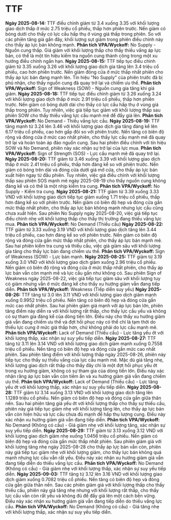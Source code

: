 # TTF

**Ngày 2025-08-14:** TTF điều chỉnh giảm từ 3.4 xuống 3.35 với khối lượng giao dịch thấp ở mức 2.75 triệu cổ phiếu, thấp hơn phiên trước. Nến giảm có bóng dưới cho thấy có lực cầu hấp thụ ở vùng giá thấp trong phiên. So với các phiên tăng giá gần đây, khối lượng sụt giảm trong phiên điều chỉnh này cho thấy áp lực bán không mạnh. **Phân tích VPA/Wyckoff:** No Supply - Nguồn cung thấp. Giá giảm với khối lượng thấp cho thấy thiếu vắng áp lực bán, có thể là một tín hiệu kiểm tra nguồn cung thành công trong một xu hướng điều chỉnh ngắn hạn.
**Ngày 2025-08-15:** TTF tiếp tục điều chỉnh giảm từ 3.35 xuống 3.26 với khối lượng giao dịch gia tăng lên 3.4 triệu cổ phiếu, cao hơn phiên trước. Nến giảm đóng cửa ở mức thấp nhất phiên cho thấy áp lực bán đang mạnh lên. Tín hiệu "No Supply" của phiên trước đã bị phủ nhận, cho thấy nguồn cung đã quay trở lại và chiếm ưu thế. **Phân tích VPA/Wyckoff:** Sign of Weakness (SOW) - Nguồn cung gia tăng khi giá giảm.
**Ngày 2025-08-18:** TTF tiếp tục điều chỉnh giảm từ 3.26 xuống 3.24 với khối lượng giao dịch thấp ở mức 2.91 triệu cổ phiếu, thấp hơn phiên trước. Nến giảm có bóng dưới dài cho thấy có lực cầu hấp thụ ở vùng giá thấp trong phiên. Tuy nhiên, việc giá tiếp tục giảm với khối lượng thấp sau phiên SOW cho thấy thiếu vắng lực cầu mạnh mẽ để đẩy giá lên. **Phân tích VPA/Wyckoff:** No Demand - Thiếu vắng lực cầu.
**Ngày 2025-08-19:** TTF tăng mạnh từ 3.24 lên 3.46 với khối lượng giao dịch gia tăng đáng kể lên 6.17 triệu cổ phiếu, cao hơn gấp đôi so với phiên trước. Nến tăng có biên độ rộng và đóng cửa ở mức cao nhất phiên, cho thấy lực cầu mạnh mẽ đã quay trở lại và hoàn toàn áp đảo nguồn cung. Sau hai phiên điều chỉnh với tín hiệu SOW và No Demand, phiên này xác nhận sự trở lại của lực mua. **Phân tích VPA/Wyckoff:** Sign of Strength (SOS) - Lực cầu mạnh mẽ đã quay trở lại.
**Ngày 2025-08-20:** TTF giảm từ 3.46 xuống 3.39 với khối lượng giao dịch thấp ở mức 2.41 triệu cổ phiếu, thấp hơn đáng kể so với phiên trước. Nến giảm có bóng trên dài và đóng cửa dưới giá mở cửa, cho thấy áp lực bán xuất hiện ngay từ đầu phiên. Tuy nhiên, việc giá điều chỉnh với khối lượng thấp sau phiên SOS mạnh mẽ ngày 2025-08-19 cho thấy nguồn cung không đáng kể và có thể là một nhịp kiểm tra cung. **Phân tích VPA/Wyckoff:** No Supply - Kiểm tra cung.
**Ngày 2025-08-21:** TTF giảm từ 3.39 xuống 3.33 VND với khối lượng giao dịch tiếp tục giảm xuống 1.71 triệu cổ phiếu, thấp hơn đáng kể so với phiên trước. Nến giảm có biên độ hẹp và đóng cửa gần mức thấp nhất phiên, cho thấy áp lực bán không mạnh nhưng lực cầu cũng chưa xuất hiện. Sau phiên No Supply ngày 2025-08-20, việc giá tiếp tục điều chỉnh nhẹ với khối lượng thấp cho thấy thị trường đang thiếu vắng lực mua. **Phân tích VPA/Wyckoff:** No Demand (Thiếu cầu)
**Ngày 2025-08-22:** TTF giảm từ 3.33 xuống 3.19 VND với khối lượng giao dịch tăng lên 3.44 triệu cổ phiếu, cao hơn đáng kể so với phiên trước. Nến giảm có biên độ rộng và đóng cửa gần mức thấp nhất phiên, cho thấy áp lực bán mạnh mẽ. Sau hai phiên kiểm tra cung và thiếu cầu, việc giá giảm sâu với khối lượng gia tăng cho thấy lực bán đang chiếm ưu thế. **Phân tích VPA/Wyckoff:** Sign of Weakness (SOW) - Lực bán mạnh.
**Ngày 2025-08-25:** TTF giảm từ 3.19 xuống 3.0 VND với khối lượng giao dịch giảm xuống 2.96 triệu cổ phiếu. Nến giảm có biên độ rộng và đóng cửa ở mức thấp nhất phiên, cho thấy áp lực bán vẫn còn mạnh mẽ và lực cầu gần như không có. Sau phiên Sign of Weakness ngày 2025-08-22, việc giá tiếp tục giảm sâu với khối lượng tuy có giảm nhưng vẫn ở mức đáng kể cho thấy xu hướng giảm vẫn đang tiếp diễn. **Phân tích VPA/Wyckoff:** Weakness (Tiếp diễn suy yếu)
**Ngày 2025-08-26:** TTF tăng từ 3.0 lên 3.11 VND với khối lượng giao dịch giảm mạnh xuống 0.9952 triệu cổ phiếu. Nến tăng có biên độ hẹp và đóng cửa gần mức cao nhất phiên. Sau hai phiên giảm giá mạnh với áp lực bán lớn, phiên tăng điểm này diễn ra với khối lượng rất thấp, cho thấy lực cầu yếu và không có sự tham gia đáng kể của dòng tiền lớn. Điều này cho thấy xu hướng giảm giá vẫn đang chiếm ưu thế và đợt hồi phục này có thể chỉ là tạm thời do thiếu lực cung ở mức giá thấp hơn, chứ không phải do lực cầu mạnh mẽ. **Phân tích VPA/Wyckoff:** Lack of Demand (Thiếu cầu) - Lực tăng yếu ớt với khối lượng thấp, xác nhận sự suy yếu tiếp diễn.
**Ngày 2025-08-27:** TTF tăng từ 3.11 lên 3.14 VND với khối lượng giao dịch giảm mạnh xuống 0.7558 triệu cổ phiếu. Nến tăng có biên độ hẹp và đóng cửa gần mức cao nhất phiên. Sau phiên tăng điểm với khối lượng thấp ngày 2025-08-26, phiên này tiếp tục cho thấy sự thiếu vắng của lực cầu mạnh mẽ. Mặc dù giá tăng nhẹ, khối lượng giao dịch rất thấp cho thấy đây chỉ là một đợt hồi phục yếu ớt trong xu hướng giảm, không có sự tham gia của dòng tiền lớn. Điều này xác nhận rằng áp lực bán vẫn còn tiềm ẩn và xu hướng giảm giá vẫn đang chiếm ưu thế. **Phân tích VPA/Wyckoff:** Lack of Demand (Thiếu cầu) - Lực tăng yếu ớt với khối lượng thấp, xác nhận sự suy yếu tiếp diễn.
**Ngày 2025-08-28:** TTF giảm từ 3.14 xuống 3.13 VND với khối lượng giao dịch tăng lên 1.1289 triệu cổ phiếu. Nến giảm có biên độ hẹp và đóng cửa gần giữa thân nến. Sau hai phiên tăng giá yếu ớt với khối lượng thấp cho thấy sự thiếu cầu, phiên này giá tiếp tục giảm nhẹ với khối lượng tăng lên, cho thấy áp lực bán vẫn còn hiện hữu và lực cầu chưa đủ mạnh để hấp thụ lượng cung. Điều này xác nhận xu hướng giảm giá vẫn đang tiếp diễn. **Phân tích VPA/Wyckoff:** No Demand (Không có cầu) - Giá giảm nhẹ với khối lượng tăng, xác nhận sự suy yếu tiếp diễn.
**Ngày 2025-08-29:** TTF giảm từ 3.13 xuống 3.12 VND với khối lượng giao dịch giảm nhẹ xuống 1.0456 triệu cổ phiếu. Nến giảm có biên độ hẹp và đóng cửa gần mức thấp nhất phiên. Sau phiên giảm giá với khối lượng tăng nhẹ ngày 2025-08-28 cho thấy áp lực bán vẫn còn, phiên này giá tiếp tục giảm nhẹ với khối lượng giảm, cho thấy lực bán không quá mạnh nhưng lực cầu vẫn rất yếu. Điều này xác nhận xu hướng giảm giá vẫn đang tiếp diễn do thiếu vắng lực cầu. **Phân tích VPA/Wyckoff:** No Demand (Không có cầu) - Giá giảm nhẹ với khối lượng thấp, xác nhận sự suy yếu tiếp diễn.
**Ngày 2025-09-03:** TTF tăng từ 3.12 lên 3.16 VND với khối lượng giao dịch giảm xuống 0.7082 triệu cổ phiếu. Nến tăng có biên độ hẹp và đóng cửa gần giữa thân nến. Sau các phiên giảm giá với khối lượng thấp cho thấy thiếu cầu, phiên này giá tăng nhẹ nhưng với khối lượng rất thấp, cho thấy lực cầu vẫn còn rất yếu và không đủ để đẩy giá lên một cách bền vững. Điều này xác nhận xu hướng giảm giá vẫn đang tiếp diễn do thiếu vắng lực cầu. **Phân tích VPA/Wyckoff:** No Demand (Không có cầu) - Giá tăng nhẹ với khối lượng thấp, xác nhận sự suy yếu tiếp diễn.
